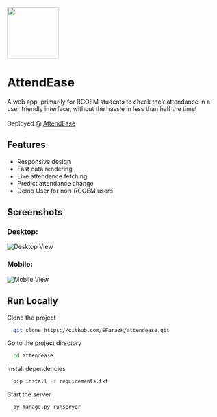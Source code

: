 <img src="https://github.com/SFarazH/attendease/assets/75844866/2af9e9b7-3fc1-4950-92df-e54e540aaceb" width='120'>

# AttendEase  

A web app, primarily for RCOEM students to check their attendance in a user friendly interface, without the hassle in less than half the time! <br/> <br/>
Deployed @ [AttendEase](https://attendease.hopto.org/)
## Features

- Responsive design
- Fast data rendering
- Live attendance fetching
- Predict attendance change
- Demo User for non-RCOEM users 


## Screenshots


### Desktop: 
![Desktop View](https://github.com/SFarazH/attendease/assets/75844866/85786bf8-c449-440c-9183-eed6577c159e)
### Mobile: 
![Mobile View](https://github.com/SFarazH/attendease/assets/75844866/62e0d4ac-1080-441c-9458-928ca36c243f)

    

## Run Locally

Clone the project

```bash
  git clone https://github.com/SFarazH/attendease.git
```

Go to the project directory

```bash
  cd attendease
``` 

Install dependencies

```bash
  pip install -r requirements.txt
```

Start the server

```bash
  py manage.py runserver 
```
